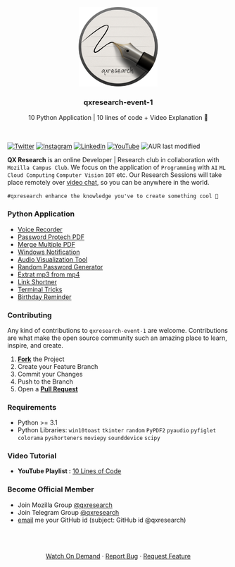<p align="center">
  <a href="https://community.mozilla.org/en/groups/qx-research">
    <img src="https://raw.githubusercontent.com/xiaowuc2/xiaowuc2/master/source/qxr/cir.png" alt="Logo" width="180" height="180">
  </a>

  <h3 align="center">qxresearch-event-1</h3>

  <p align="center">
    10 Python Application | 10 lines of code + Video Explanation 🧭
    <br />
    <br>
    <br />
  </p>
</p>

 
 
  [![Twitter](https://img.shields.io/twitter/follow/qxresearch.svg?style=social&label=Twitter)](https://twitter.com/qxresearch)
  [![Instagram](https://img.shields.io/static/v1.svg?label=Instagram&message=@qxresearch&color=grey&logo=instagram&style=flat&logoColor=white&colorA=critical)](https://www.instagram.com/qxresearch) 
  [![LinkedIn](https://img.shields.io/static/v1.svg?label=LinkedIn&message=@qxresearch&color=success&logo=linkedin&style=flat&logoColor=white&colorA=blue)](https://www.linkedin.com/company/68716543)
  [![YouTube](https://img.shields.io/static/v1.svg?label=YouTube&message=@qxresearch&color=grey&logo=youtube&style=flat&logoColor=white&colorA=critical)](https://www.youtube.com/channel/UCX7oe66V8zyFpAJyMfPL9VA)
  <img alt="AUR last modified" src="https://img.shields.io/aur/last-modified/google-chrome">



**QX Research** is an online Developer | Research club in collaboration with `Mozilla Campus Club`. We focus on the application of `Programming` with `AI` `ML` `Cloud Computing` `Computer Vision` `IOT` etc. Our Research Sessions will take place remotely over [video chat](https://www.youtube.com/channel/UCX7oe66V8zyFpAJyMfPL9VA), so you can be anywhere in the world.

```
#qxresearch enhance the knowledge you've to create something cool 🚀
```


### Python Application

* [Voice Recorder](https://github.com/qxresearch/qxresearch-event-1/tree/master/Applications/Voice%20Recorder)
* [Password Protech PDF](https://github.com/qxresearch/qxresearch-event-1/tree/master/Applications/Password%20Protech%20PDF)
* [Merge Multiple PDF](https://github.com/qxresearch/qxresearch-event-1/tree/master/Applications/Merge%20Multiple%20PDF)
* [Windows Notification](https://github.com/qxresearch/qxresearch-event-1/tree/master/Applications/Windows%20Notification)
* [Audio Visualization Tool](https://github.com/qxresearch/qxresearch-event-1/tree/master/Applications/Audio%20Visualization%20Tool)
* [Random Password Generator](https://github.com/qxresearch/qxresearch-event-1/tree/master/Applications/Random%20Password%20Generator)
* [Extrat mp3 from mp4](https://github.com/qxresearch/qxresearch-event-1/tree/master/Applications/Extract%20mp3%20from%20mp4)
* [Link Shortner](https://github.com/qxresearch/qxresearch-event-1/tree/master/Applications/Link%20Shortener)
* [Terminal Tricks](https://github.com/qxresearch/qxresearch-event-1/tree/master/Applications/Terminal%20Tricks)
* [Birthday Reminder](https://github.com/qxresearch/qxresearch-event-1/tree/master/Applications/Birthday%20Reminder)

### Contributing

Any kind of contributions to `qxresearch-event-1` are welcome. Contributions are what make the open source community such an amazing place to learn, inspire, and create.

1. [**Fork**](https://github.com/qxresearch/qxresearch-event-1/fork) the Project
2. Create your Feature Branch
3. Commit your Changes
4. Push to the Branch
5. Open a [**Pull Request**](https://github.com/qxresearch/qxresearch-event-1/pulls)

### Requirements

* Python >= 3.1
* Python Libraries: `win10toast` `tkinter` `random` `PyPDF2` `pyaudio` `pyfiglet` `colorama` `pyshorteners` `moviepy` `sounddevice` `scipy`

### Video Tutorial

* **YouTube Playlist :** [10 Lines of Code](https://www.youtube.com/watch?v=B0_0gK_CUpM&list=PLK_zxbpEUfmVPsXnl1wx1s6BD8eBUjuOM)

### Become Official Member

* Join Mozilla Group [@qxresearch](https://www.youtube.com/watch?v=Cxi3R3A7yMQ)
* Join Telegram Group [@qxresearch](https://t.me/qxresearch)
* <a href = "mailto: rohitmandal814566@gmail.com">email</a> me your GitHub id (subject: GitHub id @qxresearch)


<p align="center">
    <br>
    <br/>
    <br />
    <a href="https://www.youtube.com/watch?v=B0_0gK_CUpM&list=PLK_zxbpEUfmVPsXnl1wx1s6BD8eBUjuOM">Watch On Demand</a>
    ·
    <a href="https://github.com/qxresearch/qxresearch-event-1/issues">Report Bug</a>
    ·
    <a href="https://github.com/qxresearch/qxresearch-event-1/issues">Request Feature</a>
  
</p>

